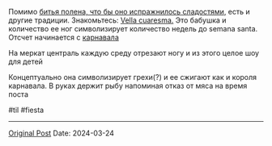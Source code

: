 Помимо [битья полена, что бы оно испражнилось сладостями,](775.md) есть и другие традиции. Знакомьтесь: [Vella cuaresma.](https://ca.wikipedia.org/wiki/Vella_Quaresma) Это бабушка и количество ее ног символизирует количество недель до semana santa. Отсчет начинается с [карнавала](1909.md)

На меркат централь каждую среду отрезают ногу и из этого целое шоу для детей

Концептуально она символизирует грехи(?) и ее сжигают как и короля карнавала. В руках держит рыбу напоминая отказ от мяса на время поста

#til #fiesta

---
[Original Post](https://t.me/lev2tarragona/2027)
Date: 2024-03-24
